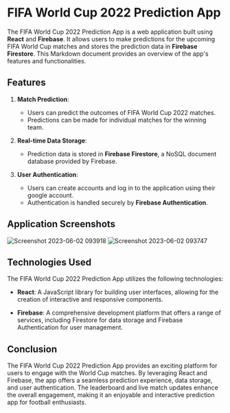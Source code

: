 # FIFA World Cup 2022 Prediction App

The FIFA World Cup 2022 Prediction App is a web application built using **React** and **Firebase**. It allows users to make predictions for the upcoming FIFA World Cup matches and stores the prediction data in **Firebase Firestore**. This Markdown document provides an overview of the app's features and functionalities.

## Features

1. **Match Prediction**:

   - Users can predict the outcomes of FIFA World Cup 2022 matches.
   - Predictions can be made for individual matches for the winning team.

2. **Real-time Data Storage**:

   - Prediction data is stored in **Firebase Firestore**, a NoSQL document database provided by Firebase.

3. **User Authentication**:
   - Users can create accounts and log in to the application using their google account.
   - Authentication is handled securely by **Firebase Authentication**.

## Application Screenshots
![Screenshot 2023-06-02 093918](https://github.com/subegshahi/wc2022-prediction/assets/84019079/993bae6c-7a3d-48e4-a794-5de2ac549961)
![Screenshot 2023-06-02 093747](https://github.com/subegshahi/wc2022-prediction/assets/84019079/dbbbd120-7337-4451-a389-896dae18a27a)

## Technologies Used

The FIFA World Cup 2022 Prediction App utilizes the following technologies:

- **React**: A JavaScript library for building user interfaces, allowing for the creation of interactive and responsive components.

- **Firebase**: A comprehensive development platform that offers a range of services, including Firestore for data storage and Firebase Authentication for user management.

## Conclusion

The FIFA World Cup 2022 Prediction App provides an exciting platform for users to engage with the World Cup matches. By leveraging React and Firebase, the app offers a seamless prediction experience, data storage, and user authentication. The leaderboard and live match updates enhance the overall engagement, making it an enjoyable and interactive prediction app for football enthusiasts.
